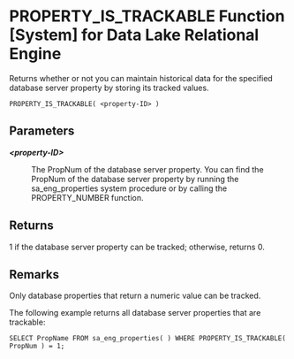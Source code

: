 <!-- loio65b794ca66ab4b7fb8e60b888f9fc1f4 -->

# PROPERTY\_IS\_TRACKABLE Function \[System\] for Data Lake Relational Engine

Returns whether or not you can maintain historical data for the specified database server property by storing its tracked values.



```
PROPERTY_IS_TRACKABLE( <property-ID> )
```



## Parameters


<dl>
<dt><b>

 *<property-ID\>* 

</b></dt>
<dd>

The PropNum of the database server property. You can find the PropNum of the database server property by running the sa\_eng\_properties system procedure or by calling the PROPERTY\_NUMBER function.



</dd>
</dl>



## Returns

1 if the database server property can be tracked; otherwise, returns 0.



## Remarks

Only database properties that return a numeric value can be tracked.



The following example returns all database server properties that are trackable:

```
SELECT PropName FROM sa_eng_properties( ) WHERE PROPERTY_IS_TRACKABLE( PropNum ) = 1;
```

